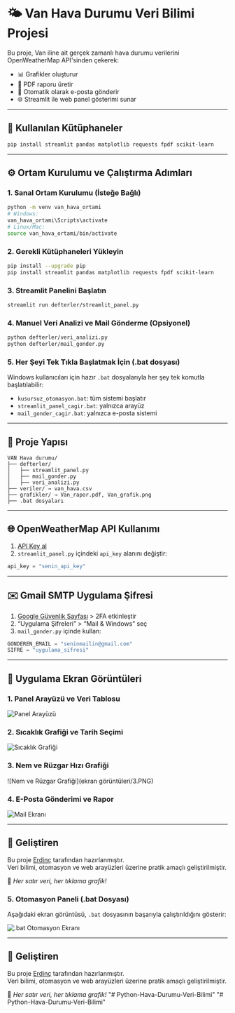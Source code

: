 
# 🌤️ Van Hava Durumu Veri Bilimi Projesi

Bu proje, Van iline ait gerçek zamanlı hava durumu verilerini OpenWeatherMap API'sinden çekerek:
- 📊 Grafikler oluşturur
- 📄 PDF raporu üretir
- 📧 Otomatik olarak e-posta gönderir
- 🌐 Streamlit ile web panel gösterimi sunar

---

## 🚀 Kullanılan Kütüphaneler

```bash
pip install streamlit pandas matplotlib requests fpdf scikit-learn
```

---

## ⚙️ Ortam Kurulumu ve Çalıştırma Adımları

### 1. Sanal Ortam Kurulumu (İsteğe Bağlı)
```bash
python -m venv van_hava_ortami
# Windows:
van_hava_ortami\Scripts\activate
# Linux/Mac:
source van_hava_ortami/bin/activate
```

### 2. Gerekli Kütüphaneleri Yükleyin
```bash
pip install --upgrade pip
pip install streamlit pandas matplotlib requests fpdf scikit-learn
```

### 3. Streamlit Panelini Başlatın
```bash
streamlit run defterler/streamlit_panel.py
```

### 4. Manuel Veri Analizi ve Mail Gönderme (Opsiyonel)
```bash
python defterler/veri_analizi.py
python defterler/mail_gonder.py
```

### 5. Her Şeyi Tek Tıkla Başlatmak İçin (.bat dosyası)
Windows kullanıcıları için hazır `.bat` dosyalarıyla her şey tek komutla başlatılabilir:

- `kusursuz_otomasyon.bat`: tüm sistemi başlatır
- `streamlit_panel_cagir.bat`: yalnızca arayüz
- `mail_gonder_cagir.bat`: yalnızca e-posta sistemi

---

## 📁 Proje Yapısı

```
VAN Hava durumu/
├── defterler/
│   ├── streamlit_panel.py
│   ├── mail_gonder.py
│   ├── veri_analizi.py
├── veriler/ → van_hava.csv
├── grafikler/ → Van_rapor.pdf, Van_grafik.png
├── .bat dosyaları
```

---

## 🌐 OpenWeatherMap API Kullanımı

1. [API Key al](https://openweathermap.org/city/298117)
2. `streamlit_panel.py` içindeki `api_key` alanını değiştir:
```python
api_key = "senin_api_key"
```

---

## ✉️ Gmail SMTP Uygulama Şifresi

1. [Google Güvenlik Sayfası](https://myaccount.google.com/security) > 2FA etkinleştir
2. “Uygulama Şifreleri” > “Mail & Windows” seç
3. `mail_gonder.py` içinde kullan:
```python
GONDEREN_EMAIL = "seninmailin@gmail.com"
SIFRE = "uygulama_sifresi"
```

---

## 📸 Uygulama Ekran Görüntüleri

### 1. Panel Arayüzü ve Veri Tablosu
![Panel Arayüzü](ekran.görüntüleri/1.PNG)

### 2. Sıcaklık Grafiği ve Tarih Seçimi
![Sıcaklık Grafiği](ekran_görüntüleri/2.PNG)

### 3. Nem ve Rüzgar Hızı Grafiği
![Nem ve Rüzgar Grafiği](ekran görüntüleri/3.PNG)

### 4. E-Posta Gönderimi ve Rapor
![Mail Ekranı](ekran-görüntüleri/4.PNG)

---

## 🧠 Geliştiren

Bu proje [Erdinç](https://github.com/DmrErdinc) tarafından hazırlanmıştır.  
Veri bilimi, otomasyon ve web arayüzleri üzerine pratik amaçlı geliştirilmiştir.

📌 *Her satır veri, her tıklama grafik!*


### 5. Otomasyon Paneli (.bat Dosyası)
Aşağıdaki ekran görüntüsü, `.bat` dosyasının başarıyla çalıştırıldığını gösterir:

![.bat Otomasyon Ekranı](ekran-görüntüleri/5.PNG)

---

## 🧠 Geliştiren

Bu proje [Erdinç](https://github.com/DmrErdinc) tarafından hazırlanmıştır.  
Veri bilimi, otomasyon ve web arayüzleri üzerine pratik amaçlı geliştirilmiştir.

📌 *Her satır veri, her tıklama grafik!*
"# Python-Hava-Durumu-Veri-Bilimi" 
"# Python-Hava-Durumu-Veri-Bilimi" 
